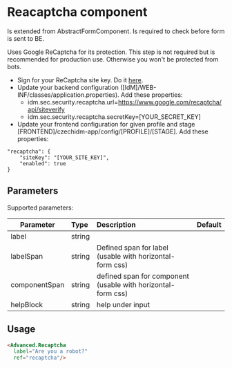 # Reacaptcha component

Is extended from AbstractFormComponent. Is required to check before form is sent to BE.

Uses Google ReCaptcha for its protection. This step is not required but is recommended for production use. Otherwise you won't be protected from bots.

- Sign for your ReCaptcha site key. Do it [here](https://www.google.com/recaptcha/admin).
- Update your backend configuration ([IdM]/WEB-INF/classes/application.properties). Add these properties:
  - idm.sec.security.recaptcha.url=https://www.google.com/recaptcha/api/siteverify
  - idm.sec.security.recaptcha.secretKey=[YOUR_SECRET_KEY]
- Update your frontend configuration for given profile and stage [FRONTEND]/czechidm-app/config/[PROFILE]/[STAGE]. Add these properties:
```
"recaptcha": {
    "siteKey": "[YOUR_SITE_KEY]",
    "enabled": true
}
```


## Parameters

Supported parameters:

| Parameter | Type | Description | Default  |
| --- | :--- | :--- | :--- |
| label  | string |  |  |
| labelSpan  | string | Defined span for label (usable with horizontal-form css) |  |
| componentSpan  | string | defined span for component (usable with horizontal-form css) |  |
| helpBlock  | string | help under input |  | |

## Usage

```html
<Advanced.Recaptcha
  label="Are you a robot?"
  ref="recaptcha"/>
```
